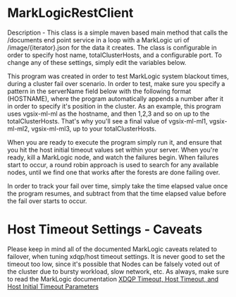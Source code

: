 # MarkLogicRestClient

Description - This class is a simple maven based main method that calls the /documents end point service in a loop with a MarkLogic uri of /image/{iterator}.json for the data it creates. The class is configurable in order to specify host name, totalClusterHosts, and a configurable port. To change any of these settings, simply edit the variables below. 

This program was created in order to test MarkLogic system blackout times, during a cluster fail over scenario. In order to test, make sure you specify a pattern in the serverName field below with the following format (HOSTNAME), where the program automatically appends a number after it in order to specify it's position in the cluster. As an example, this program uses vgsix-ml-ml as the hostname, and then 1,2,3 and so on up to the totalClusterHosts. That's why you'll see a final value of vgsix-ml-ml1, vgsix-ml-ml2, vgsix-ml-ml3, up to your totalClusterHosts. 

When you are ready to execute the program simply run it, and ensure that you hit the host initial timeout values set within your server. When you're ready, kill a MarkLogic node, and watch the failures begin. When failures start to occur, a round robin approach is used to search for any available nodes, until we find one that works after the forests are done failing over.
 
In order to track your fail over time, simply take the time elapsed value once the program resumes, and subtract from that the time elapsed value before the fail over starts to occur. 

# Host Timeout Settings - Caveats
Please keep in mind all of the documented MarkLogic caveats related to failover, when tuning xdqp/host timeout settings. It is never good to set the timeout too low, since it's possible that Nodes can be falsely voted out of the cluster due to bursty workload, slow network, etc. As always, make sure to read the MarkLogic documentation [XDQP Timeout, Host Timeout, and Host Initial Timeout Parameters](https://docs.marklogic.com/guide/cluster/config-both-failover#id_95009)
